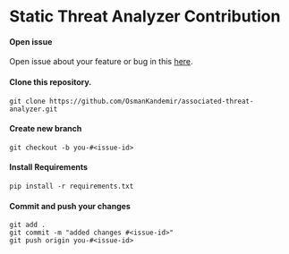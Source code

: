 # Static Threat Analyzer Contribution

#### Open issue
Open issue about your feature or bug in this [here](https://github.com/OsmanKandemir/associated-threat-analyzer/issues).

#### Clone this repository.
```
git clone https://github.com/OsmanKandemir/associated-threat-analyzer.git
```
#### Create new branch
```
git checkout -b you-#<issue-id>
```
#### Install Requirements
```
pip install -r requirements.txt
```

#### Commit and push your changes
```
git add .
git commit -m "added changes #<issue-id>"
git push origin you-#<issue-id>
```